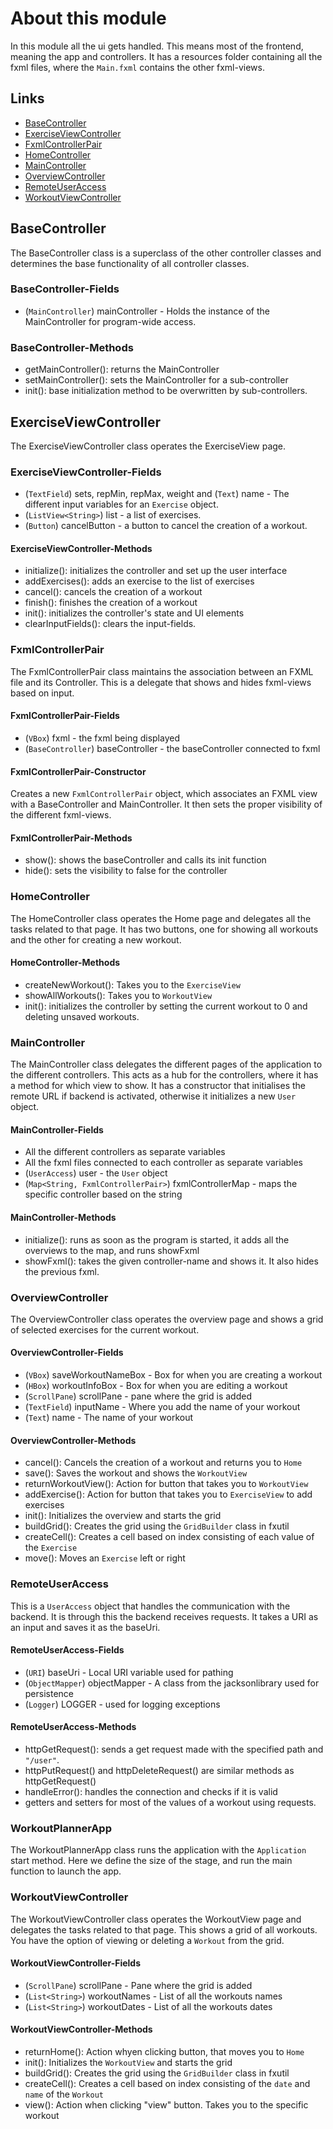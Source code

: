# About this module

In this module all the ui gets handled. This means most of the frontend, meaning the app and controllers. It has a resources folder containing all the fxml files, where the `Main.fxml` contains the other fxml-views.

## Links

- [BaseController](#basecontroller)
- [ExerciseViewController](#exerciseviewcontroller)
- [FxmlControllerPair](#fxmlcontrollerpair)
- [HomeController](#homecontroller)
- [MainController](#maincontroller)
- [OverviewController](#overviewcontroller)
- [RemoteUserAccess](#remoteuseraccess)
- [WorkoutViewController](#workoutviewcontroller)

## BaseController

The BaseController class is a superclass of the other controller classes
and determines the base functionality of all controller classes.

### BaseController-Fields

- (`MainController`) mainController - Holds the instance of the MainController for program-wide access.

### BaseController-Methods

- getMainController(): returns the MainController
- setMainController(): sets the MainController for a sub-controller
- init(): base initialization method to be overwritten by sub-controllers.

## ExerciseViewController

The ExerciseViewController class operates the ExerciseView page.

### ExerciseViewController-Fields

- (`TextField`) sets, repMin, repMax, weight and (`Text`) name - The different input variables for an `Exercise` object.
- (`ListView<String>`) list - a list of exercises.
- (`Button`) cancelButton - a button to cancel the creation of a workout.

#### ExerciseViewController-Methods

- initialize(): initializes the controller and set up the user interface
- addExercises(): adds an exercise to the list of exercises
- cancel(): cancels the creation of a workout
- finish(): finishes the creation of a workout
- init(): initializes the controller's state and UI elements
- clearInputFields(): clears the input-fields.

### FxmlControllerPair

The FxmlControllerPair class maintains the association between an FXML file and its Controller. This is a delegate that shows and hides fxml-views based on input.

#### FxmlControllerPair-Fields

- (`VBox`) fxml - the fxml being displayed
- (`BaseController`) baseController - the baseController connected to fxml

#### FxmlControllerPair-Constructor

Creates a new `FxmlControllerPair` object, which associates an FXML view with a BaseController and MainController. It then sets the proper visibility of the different fxml-views.

#### FxmlControllerPair-Methods

- show(): shows the baseController and calls its init function
- hide(): sets the visibility to false for the controller

### HomeController

The HomeController class operates the Home page and delegates all the tasks related to that page. It has two buttons, one for showing all workouts and the other for creating a new workout.

#### HomeController-Methods

- createNewWorkout(): Takes you to the `ExerciseView`
- showAllWorkouts(): Takes you to `WorkoutView`
- init(): initializes the controller by setting the current workout to 0 and deleting unsaved workouts.

### MainController

The MainController class delegates the different pages of the application to the different controllers. This acts as a hub for the controllers, where it has a method for which view to show.
It has a constructor that initialises the remote URL if backend is activated, otherwise it initializes a new `User` object.

#### MainController-Fields

- All the different controllers as separate variables
- All the fxml files connected to each controller as separate variables
- (`UserAccess`) user - the `User` object
- (`Map<String, FxmlControllerPair>`) fxmlControllerMap - maps the specific controller based on the string

#### MainController-Methods

- initialize(): runs as soon as the program is started, it adds all the overviews to the map, and runs showFxml
- showFxml(): takes the given controller-name and shows it. It also hides the previous fxml.

### OverviewController

The OverviewController class operates the overview page and shows a grid of selected exercises for the current workout.

#### OverviewController-Fields

- (`VBox`) saveWorkoutNameBox - Box for when you are creating a workout
- (`HBox`) workoutInfoBox - Box for when you are editing a workout
- (`ScrollPane`) scrollPane - pane where the grid is added
- (`TextField`) inputName - Where you add the name of your workout
- (`Text`) name - The name of your workout

#### OverviewController-Methods

- cancel(): Cancels the creation of a workout and returns you to `Home`
- save(): Saves the workout and shows the `WorkoutView`
- returnWorkoutView(): Action for button that takes you to `WorkoutView`
- addExercise(): Action for button that takes you to `ExerciseView` to add exercises
- init(): Initializes the overview and starts the grid
- buildGrid(): Creates the grid using the `GridBuilder` class in fxutil
- createCell(): Creates a cell based on index consisting of each value of the `Exercise`
- move(): Moves an `Exercise` left or right

### RemoteUserAccess

This is a `UserAccess` object that handles the communication with the backend. It is through this the backend receives requests.
It takes a URI as an input and saves it as the baseUri.

#### RemoteUserAccess-Fields

- (`URI`) baseUri - Local URI variable used for pathing
- (`ObjectMapper`) objectMapper - A class from the jacksonlibrary used for persistence
- (`Logger`) LOGGER - used for logging exceptions

#### RemoteUserAccess-Methods

- httpGetRequest(): sends a get request made with the specified path and `"/user"`.
- httpPutRequest() and httpDeleteRequest() are similar methods as httpGetRequest()
- handleError(): handles the connection and checks if it is valid
- getters and setters for most of the values of a workout using requests.

### WorkoutPlannerApp

The WorkoutPlannerApp class runs the application with the `Application` start method. Here we define the size of the stage, and run the main function to launch the app.

### WorkoutViewController

The WorkoutViewController class operates the WorkoutView page and delegates the tasks related to that page. This shows a grid of all workouts. You have the option of viewing or deleting a `Workout` from the grid.

#### WorkoutViewController-Fields

- (`ScrollPane`) scrollPane - Pane where the grid is added
- (`List<String>`) workoutNames - List of all the workouts names
- (`List<String>`) workoutDates - List of all the workouts dates

#### WorkoutViewController-Methods

- returnHome(): Action whyen clicking button, that moves you to `Home`
- init(): Initializes the `WorkoutView` and starts the grid
- buildGrid(): Creates the grid using the `GridBuilder` class in fxutil
- createCell(): Creates a cell based on index consisting of the `date` and `name` of the `Workout`
- view(): Action when clicking "view" button. Takes you to the specific workout
  